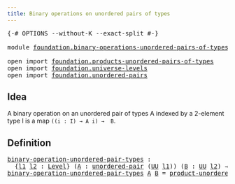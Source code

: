 ```yaml
---
title: Binary operations on unordered pairs of types
---
```


<pre class="Agda"><a id="71" class="Symbol">{-#</a> <a id="75" class="Keyword">OPTIONS</a> <a id="83" class="Pragma">--without-K</a> <a id="95" class="Pragma">--exact-split</a> <a id="109" class="Symbol">#-}</a>

<a id="114" class="Keyword">module</a> <a id="121" href="foundation.binary-operations-unordered-pairs-of-types.html" class="Module">foundation.binary-operations-unordered-pairs-of-types</a> <a id="175" class="Keyword">where</a>

<a id="182" class="Keyword">open</a> <a id="187" class="Keyword">import</a> <a id="194" href="foundation.products-unordered-pairs-of-types.html" class="Module">foundation.products-unordered-pairs-of-types</a>
<a id="239" class="Keyword">open</a> <a id="244" class="Keyword">import</a> <a id="251" href="foundation.universe-levels.html" class="Module">foundation.universe-levels</a>
<a id="278" class="Keyword">open</a> <a id="283" class="Keyword">import</a> <a id="290" href="foundation.unordered-pairs.html" class="Module">foundation.unordered-pairs</a>
</pre>
## Idea

A binary operation on an unordered pair of types A indexed by a 2-element type I is a map `((i : I) → A i) →  B`.

## Definition

<pre class="Agda"><a id="binary-operation-unordered-pair-types"></a><a id="469" href="foundation.binary-operations-unordered-pairs-of-types.html#469" class="Function">binary-operation-unordered-pair-types</a> <a id="507" class="Symbol">:</a>
  <a id="511" class="Symbol">{</a><a id="512" href="foundation.binary-operations-unordered-pairs-of-types.html#512" class="Bound">l1</a> <a id="515" href="foundation.binary-operations-unordered-pairs-of-types.html#515" class="Bound">l2</a> <a id="518" class="Symbol">:</a> <a id="520" href="Agda.Primitive.html#597" class="Postulate">Level</a><a id="525" class="Symbol">}</a> <a id="527" class="Symbol">(</a><a id="528" href="foundation.binary-operations-unordered-pairs-of-types.html#528" class="Bound">A</a> <a id="530" class="Symbol">:</a> <a id="532" href="foundation.unordered-pairs.html#2387" class="Function">unordered-pair</a> <a id="547" class="Symbol">(</a><a id="548" href="foundation-core.universe-levels.html#235" class="Primitive">UU</a> <a id="551" href="foundation.binary-operations-unordered-pairs-of-types.html#512" class="Bound">l1</a><a id="553" class="Symbol">))</a> <a id="556" class="Symbol">(</a><a id="557" href="foundation.binary-operations-unordered-pairs-of-types.html#557" class="Bound">B</a> <a id="559" class="Symbol">:</a> <a id="561" href="foundation-core.universe-levels.html#235" class="Primitive">UU</a> <a id="564" href="foundation.binary-operations-unordered-pairs-of-types.html#515" class="Bound">l2</a><a id="566" class="Symbol">)</a> <a id="568" class="Symbol">→</a> <a id="570" href="foundation-core.universe-levels.html#235" class="Primitive">UU</a> <a id="573" class="Symbol">(</a><a id="574" href="foundation.binary-operations-unordered-pairs-of-types.html#512" class="Bound">l1</a> <a id="577" href="Agda.Primitive.html#810" class="Primitive Operator">⊔</a> <a id="579" href="foundation.binary-operations-unordered-pairs-of-types.html#515" class="Bound">l2</a><a id="581" class="Symbol">)</a>
<a id="583" href="foundation.binary-operations-unordered-pairs-of-types.html#469" class="Function">binary-operation-unordered-pair-types</a> <a id="621" href="foundation.binary-operations-unordered-pairs-of-types.html#621" class="Bound">A</a> <a id="623" href="foundation.binary-operations-unordered-pairs-of-types.html#623" class="Bound">B</a> <a id="625" class="Symbol">=</a> <a id="627" href="foundation.products-unordered-pairs-of-types.html#1091" class="Function">product-unordered-pair-types</a> <a id="656" href="foundation.binary-operations-unordered-pairs-of-types.html#621" class="Bound">A</a> <a id="658" class="Symbol">→</a> <a id="660" href="foundation.binary-operations-unordered-pairs-of-types.html#623" class="Bound">B</a>
</pre>